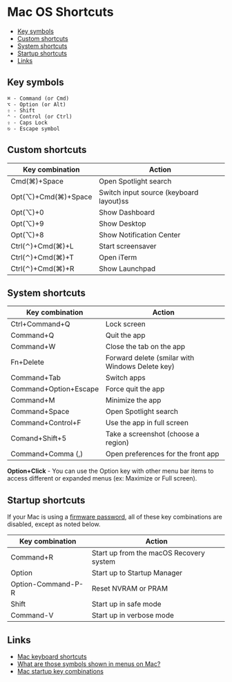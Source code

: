 # Mac OS Shortcuts

* [Key symbols](#key-symbols)
* [Custom shortcuts](#custom-shortcuts)
* [System shortcuts](#system-shortcuts)
* [Startup shortcuts](#startup-shortcuts)
* [Links](#links)

## Key symbols
```
⌘ - Command (or Cmd)
⌥ - Option (or Alt)
⇧ - Shift
⌃ - Control (or Ctrl)
⇪ - Caps Lock
⎋ - Escape symbol
```

## Custom shortcuts

| Key combination       | Action                                            |
| --------------------- | ------------------------------------------------- |
| Cmd(⌘)+Space          | Open Spotlight search                            |
| Opt(⌥)+Cmd(⌘)+Space   | Switch input source (keyboard layout)ss         |
| Opt(⌥)+0              | Show Dashboard                                   |
| Opt(⌥)+9              | Show Desktop                                     |
| Opt(⌥)+8              | Show Notification Center                         |
| Ctrl(⌃)+Cmd(⌘)+L      | Start screensaver                                |
| Ctrl(⌃)+Cmd(⌘)+T      | Open iTerm                                       |
| Ctrl(⌃)+Cmd(⌘)+R      | Show Launchpad                                   |


## System shortcuts

| Key combination       | Action                                            |
| --------------------- | ------------------------------------------------- |
| Ctrl+Command+Q        | Lock screen                                       |
| Command+Q             | Quit the app                                      |
| Command+W             | Close the tab on the app                          |
| Fn+Delete             | Forward delete (smilar with Windows Delete key)   |
| Command+Tab           | Switch apps                                       |
| Command+Option+Escape | Force quit the app                                |
| Command+M             | Minimize the app                                  |
| Command+Space         | Open Spotlight search                             |
| Command+Control+F     | Use the app in full screen                        |
| Comand+Shift+5        | Take a screenshot (choose a region)               |
| Command+Comma (,)     | Open preferences for the front app                |


**Option+Click** - You can use the Option key with other menu bar items to access different or expanded menus (ex: Maximize or Full screen).


## Startup shortcuts

If your Mac is using a [firmware password](https://support.apple.com/kb/HT204455), all of these key combinations are disabled, except as noted below. 

| Key combination   | Action                                                |
| ----------------- | ----------------------------------------------------- |
| Command+R         | Start up from the macOS Recovery system               |
| Option            | Start up to Startup Manager                           |
| Option-Command-P-R| Reset NVRAM or PRAM                                   |
| Shift             | Start up in safe mode                                 |
| Command-V         | Start up in verbose mode                              |


## Links

* [Mac keyboard shortcuts](https://support.apple.com/en-us/HT201236)
* [What are those symbols shown in menus on Mac?](https://support.apple.com/guide/mac-help/what-are-those-symbols-shown-in-menus-cpmh0011/mac)
* [Mac startup key combinations](https://support.apple.com/en-us/HT201255)
